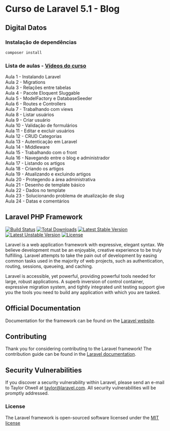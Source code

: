 # Curso de Laravel 5.1 - Blog
## Digital Datos

### Instalação de dependências

```bash
composer install
```

### Lista de aulas - [Vídeos do curso](https://www.youtube.com/watch?v=Mxz-9PhvtwU&list=PLlkbdTgXRCZD7D0UmBv2m2G8u4Se4UQRi)  

Aula 1 - Instalando Laravel  
Aula 2 - Migrations  
Aula 3 - Relações entre tabelas  
Aula 4 - Pacote Eloquent Sluggable  
Aula 5 - ModelFactory e DatabaseSeeder  
Aula 6 - Routes e Controllers  
Aula 7 - Trabalhando com views  
Aula 8 - Listar usuários  
Aula 9 - Criar usuário  
Aula 10 - Validação de formulários  
Aula 11 - Editar e excluir usuários  
Aula 12 - CRUD Categorias  
Aula 13 - Autenticação em Laravel  
Aula 14 - Middleware  
Aula 15 - Trabalhando com o front  
Aula 16 - Navegando entre o blog e administrador  
Aula 17 - Listando os artigos  
Aula 18 - Criando os artigos  
Aula 19 - Atualizando e excluindo artigos  
Aula 20 - Protegendo a área administrativa  
Aula 21 - Desenho de template básico  
Aula 22 - Dados no template  
Aula 23 - Solucionando problema de atualização de slug  
Aula 24 - Datas e comentários  

##

## Laravel PHP Framework

[![Build Status](https://travis-ci.org/laravel/framework.svg)](https://travis-ci.org/laravel/framework)
[![Total Downloads](https://poser.pugx.org/laravel/framework/d/total.svg)](https://packagist.org/packages/laravel/framework)
[![Latest Stable Version](https://poser.pugx.org/laravel/framework/v/stable.svg)](https://packagist.org/packages/laravel/framework)
[![Latest Unstable Version](https://poser.pugx.org/laravel/framework/v/unstable.svg)](https://packagist.org/packages/laravel/framework)
[![License](https://poser.pugx.org/laravel/framework/license.svg)](https://packagist.org/packages/laravel/framework)

Laravel is a web application framework with expressive, elegant syntax. We believe development must be an enjoyable, creative experience to be truly fulfilling. Laravel attempts to take the pain out of development by easing common tasks used in the majority of web projects, such as authentication, routing, sessions, queueing, and caching.

Laravel is accessible, yet powerful, providing powerful tools needed for large, robust applications. A superb inversion of control container, expressive migration system, and tightly integrated unit testing support give you the tools you need to build any application with which you are tasked.

## Official Documentation

Documentation for the framework can be found on the [Laravel website](http://laravel.com/docs).

## Contributing

Thank you for considering contributing to the Laravel framework! The contribution guide can be found in the [Laravel documentation](http://laravel.com/docs/contributions).

## Security Vulnerabilities

If you discover a security vulnerability within Laravel, please send an e-mail to Taylor Otwell at taylor@laravel.com. All security vulnerabilities will be promptly addressed.

### License

The Laravel framework is open-sourced software licensed under the [MIT license](http://opensource.org/licenses/MIT)
